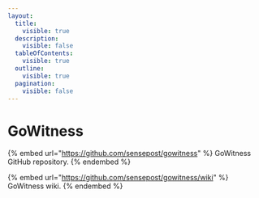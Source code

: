 ```yaml
---
layout:
  title:
    visible: true
  description:
    visible: false
  tableOfContents:
    visible: true
  outline:
    visible: true
  pagination:
    visible: false
---
```


# GoWitness

{% embed url="https://github.com/sensepost/gowitness" %}
GoWitness GitHub repository.
{% endembed %}

{% embed url="https://github.com/sensepost/gowitness/wiki" %}
GoWitness wiki.
{% endembed %}
